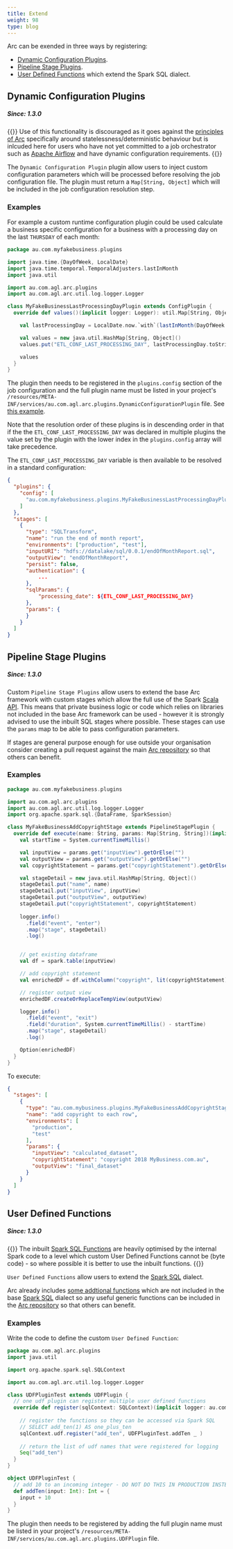 ```yaml
---
title: Extend
weight: 98
type: blog
---
```


Arc can be exended in three ways by registering:

- [Dynamic Configuration Plugins](#dynamic-configuration-plugins).
- [Pipeline Stage Plugins](#pipeline-stage-plugins).
- [User Defined Functions](#user-defined-functions) which extend the Spark SQL dialect.

## Dynamic Configuration Plugins
##### Since: 1.3.0

{{<note title="Dynamic Configuration vs Determinism">}}
Use of this functionality is discouraged as it goes against the [principles of Arc](/#principles) specifically around statelessness/deterministic behaviour but is inlcuded here for users who have not yet committed to a job orchestrator such as [Apache Airflow](https://airflow.apache.org/) and have dynamic configuration requirements.
{{</note>}}

The `Dynamic Configuration Plugin` plugin allow users to inject custom configuration parameters which will be processed before resolving the job configuration file. The plugin must return a `Map[String, Object]` which will be included in the job configuration resolution step.

### Examples

For example a custom runtime configuration plugin could be used calculate a business specific configuration for a business with a processing day on the last `THURSDAY` of each month:

```scala
package au.com.myfakebusiness.plugins

import java.time.{DayOfWeek, LocalDate}
import java.time.temporal.TemporalAdjusters.lastInMonth
import java.util

import au.com.agl.arc.plugins
import au.com.agl.arc.util.log.logger.Logger

class MyFakeBusinessLastProcessingDayPlugin extends ConfigPlugin {
  override def values()(implicit logger: Logger): util.Map[String, Object] = {

    val lastProcessingDay = LocalDate.now.`with`(lastInMonth(DayOfWeek.THURSDAY))

    val values = new java.util.HashMap[String, Object]()
    values.put("ETL_CONF_LAST_PROCESSING_DAY", lastProcessingDay.toString)

    values
  }
}
```

The plugin then needs to be registered in the `plugins.config` section of the job configuration and the full plugin name must be listed in your project's `/resources/META-INF/services/au.com.agl.arc.plugins.DynamicConfigurationPlugin` file. See [this example](https://github.com/AGLEnergy/arc/blob/master/src/test/resources/META-INF/services/au.com.agl.arc.plugins.DynamicConfigurationPlugin). 

Note that the resolution order of these plugins is in descending order in that if the the `ETL_CONF_LAST_PROCESSING_DAY` was declared in multiple plugins the value set by the plugin with the lower index in the `plugins.config` array will take precedence.

The `ETL_CONF_LAST_PROCESSING_DAY` variable is then available to be resolved in a standard configuration:

```json
{
  "plugins": {
    "config": [
      "au.com.myfakebusiness.plugins.MyFakeBusinessLastProcessingDayPlugin"
    ]
  },
  "stages": [
    {
      "type": "SQLTransform",
      "name": "run the end of month report",
      "environments": ["production", "test"],
      "inputURI": "hdfs://datalake/sql/0.0.1/endOfMonthReport.sql",
      "outputView": "endOfMonthReport",            
      "persist": false,
      "authentication": {
          ...
      },    
      "sqlParams": {
          "processing_date": ${ETL_CONF_LAST_PROCESSING_DAY}
      },    
      "params": {
      }
    }
  ]
}

```

## Pipeline Stage Plugins
##### Since: 1.3.0

Custom `Pipeline Stage Plugins` allow users to extend the base Arc framework with custom stages which allow the full use of the Spark [Scala API](https://spark.apache.org/docs/latest/api/scala/). This means that private business logic or code which relies on libraries not included in the base Arc framework can be used - however it is strongly advised to use the inbuilt SQL stages where possible. These stages can use the `params` map to be able to pass configuration parameters.

If stages are general purpose enough for use outside your organisation consider creating a pull request against the main [Arc repository](https://github.com/aglenergy/arc) so that others can benefit.

### Examples

```scala
package au.com.myfakebusiness.plugins

import au.com.agl.arc.plugins
import au.com.agl.arc.util.log.logger.Logger
import org.apache.spark.sql.{DataFrame, SparkSession}

class MyFakeBusinessAddCopyrightStage extends PipelineStagePlugin {
  override def execute(name: String, params: Map[String, String])(implicit spark: SparkSession, logger: Logger): Option[DataFrame] = {
    val startTime = System.currentTimeMillis() 

    val inputView = params.get("inputView").getOrElse("")
    val outputView = params.get("outputView").getOrElse("")
    val copyrightStatement = params.get("copyrightStatement").getOrElse("")

    val stageDetail = new java.util.HashMap[String, Object]()
    stageDetail.put("name", name)
    stageDetail.put("inputView", inputView)  
    stageDetail.put("outputView", outputView)  
    stageDetail.put("copyrightStatement", copyrightStatement)
    
    logger.info()
      .field("event", "enter")
      .map("stage", stageDetail)      
      .log()


    // get existing dataframe
    val df = spark.table(inputView)

    // add copyright statement
    val enrichedDF = df.withColumn("copyright", lit(copyrightStatement))

    // register output view
    enrichedDF.createOrReplaceTempView(outputView)

    logger.info()
      .field("event", "exit")
      .field("duration", System.currentTimeMillis() - startTime)
      .map("stage", stageDetail)      
      .log() 

    Option(enrichedDF)    
  }
}
```

To execute:

```json
{
  "stages": [
    {
      "type": "au.com.mybusiness.plugins.MyFakeBusinessAddCopyrightStage",
      "name": "add copyright to each row",
      "environments": [
        "production",
        "test"
      ],
      "params": {
        "inputView": "calculated_dataset",
        "copyrightStatement": "copyright 2018 MyBusiness.com.au",
        "outputView": "final_dataset"
      }
    }
  ]
}
```

## User Defined Functions
##### Since: 1.3.0

{{<note title="User Defined Functions vs Spark SQL Functions">}}
The inbuilt [Spark SQL Functions](https://spark.apache.org/docs/latest/api/sql/index.html) are heavily optimised by the internal Spark code to a level which custom User Defined Functions cannot be (byte code) - so where possible it is better to use the inbuilt functions.
{{</note>}}

`User Defined Functions` allow users to extend the [Spark SQL](https://spark.apache.org/docs/latest/sql-programming-guide.html) dialect. 

Arc already includes [some addtional functions](partials/#user-defined-functions) which are not included in the base [Spark SQL](https://spark.apache.org/docs/latest/sql-programming-guide.html) dialect so any useful generic functions can be included in the [Arc repository](https://github.com/aglenergy/arc) so that others can benefit.

### Examples

Write the code to define the custom `User Defined Function`:

```scala
package au.com.agl.arc.plugins
import java.util

import org.apache.spark.sql.SQLContext

import au.com.agl.arc.util.log.logger.Logger

class UDFPluginTest extends UDFPlugin {
  // one udf plugin can register multiple user defined functions
  override def register(sqlContext: SQLContext)(implicit logger: au.com.agl.arc.util.log.logger.Logger): Seq[String] = {
    
    // register the functions so they can be accessed via Spark SQL
    // SELECT add_ten(1) AS one_plus_ten
    sqlContext.udf.register("add_ten", UDFPluginTest.addTen _ )
    
    // return the list of udf names that were registered for logging
    Seq("add_ten")
  }
}

object UDFPluginTest {
  // add 10 to an incoming integer - DO NOT DO THIS IN PRODUCTION INSTEAD USE SPARK SQL DIRECTLY
  def addTen(input: Int): Int = {
    input + 10
  }
}
```

The plugin then needs to be registered by adding the full plugin name must be listed in your project's `/resources/META-INF/services/au.com.agl.arc.plugins.UDFPlugin` file.